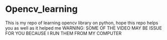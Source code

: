 # Opencv_learning
This is my repo of learning opencv library on python, hope this repo helps you as well as it helped me
WARNING: SOME OF THE VIDEO MAY BE ISSUE FOR YOU BECAUSE I RUN THEM FROM MY COMPUTER
